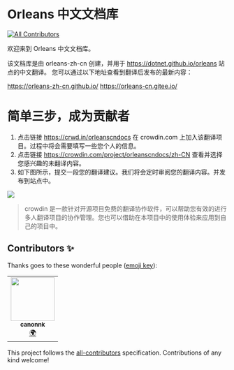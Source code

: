# Orleans 中文文档库
<!-- ALL-CONTRIBUTORS-BADGE:START - Do not remove or modify this section -->
[![All Contributors](https://img.shields.io/badge/all_contributors-1-orange.svg?style=flat-square)](#contributors-)
<!-- ALL-CONTRIBUTORS-BADGE:END -->

欢迎来到 Orleans 中文文档库。

该文档库是由 orleans-zh-cn 创建，并用于 https://dotnet.github.io/orleans 站点的中文翻译。
您可以通过以下地址查看到翻译后发布的最新内容：

https://orleans-zh-cn.github.io/
https://orleans-cn.gitee.io/


# 简单三步，成为贡献者


1. 点击链接 https://crwd.in/orleanscndocs 在 crowdin.com 上加入该翻译项目。过程中将会需要填写一些您个人的信息。
2. 点击链接 https://crowdin.com/project/orleanscndocs/zh-CN 查看并选择您感兴趣的未翻译内容。
3. 如下图所示，提交一段您的翻译建议。我们将会定时审阅您的翻译内容。并发布到站点中。


![](https://user-images.githubusercontent.com/12607748/111313778-b59dc280-869b-11eb-93fc-dafa2bd06e91.png)



> crowdin 是一款针对开源项目免费的翻译协作软件，可以帮助您有效的进行多人翻译项目的协作管理。您也可以借助在本项目中的使用体验来应用到自己的项目中。


## Contributors ✨

Thanks goes to these wonderful people ([emoji key](https://allcontributors.org/docs/en/emoji-key)):

<!-- ALL-CONTRIBUTORS-LIST:START - Do not remove or modify this section -->
<!-- prettier-ignore-start -->
<!-- markdownlint-disable -->
<table>
  <tr>
    <td align="center"><a href="https://github.com/canonnk"><img src="https://avatars.githubusercontent.com/u/29003066?v=4?s=100" width="100px;" alt=""/><br /><sub><b>canonnk</b></sub></a><br /><a href="#translation-canonnk" title="Translation">🌍</a></td>
  </tr>
</table>

<!-- markdownlint-restore -->
<!-- prettier-ignore-end -->

<!-- ALL-CONTRIBUTORS-LIST:END -->

This project follows the [all-contributors](https://github.com/all-contributors/all-contributors) specification. Contributions of any kind welcome!